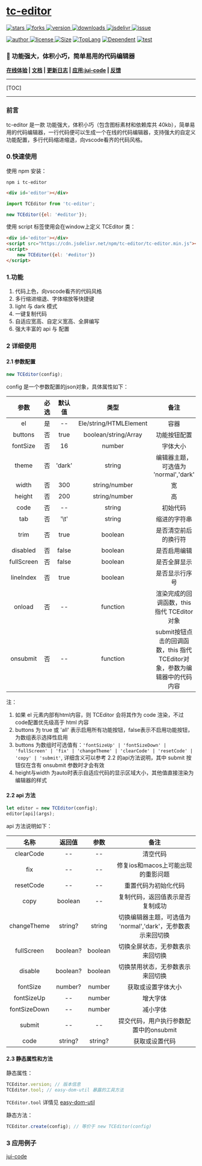 # [tc-editor](https://github.com/theajack/tc-editor)

<p>
    <a href="https://www.github.com/theajack/tc-editor/stargazers" target="_black">
        <img src="https://img.shields.io/github/stars/theajack/tc-editor?logo=github" alt="stars" />
    </a>
    <a href="https://www.github.com/theajack/tc-editor/network/members" target="_black">
        <img src="https://img.shields.io/github/forks/theajack/tc-editor?logo=github" alt="forks" />
    </a>
    <a href="https://www.npmjs.com/package/tc-editor" target="_black">
        <img src="https://img.shields.io/npm/v/tc-editor?logo=npm" alt="version" />
    </a>
    <a href="https://www.npmjs.com/package/tc-editor" target="_black">
        <img src="https://img.shields.io/npm/dm/tc-editor?color=%23ffca28&logo=npm" alt="downloads" />
    </a>
    <a href="https://www.jsdelivr.com/package/npm/tc-editor" target="_black">
        <img src="https://data.jsdelivr.com/v1/package/npm/tc-editor/badge" alt="jsdelivr" />
    </a>
    <a href="https://github.com/theajack/tc-editor/issues"><img src="https://img.shields.io/github/issues-closed/theajack/tc-editor.svg" alt="issue"></a>
</p>
<p>
    <a href="https://github.com/theajack" target="_black">
        <img src="https://img.shields.io/badge/Author-%20theajack%20-7289da.svg?&logo=github" alt="author" />
    </a>
    <a href="https://www.github.com/theajack/tc-editor/blob/master/LICENSE" target="_black">
        <img src="https://img.shields.io/github/license/theajack/tc-editor?color=%232DCE89&logo=github" alt="license" />
    </a>
    <a href="https://cdn.jsdelivr.net/npm/tc-editor/tc-editor.min.js"><img src="https://img.shields.io/bundlephobia/minzip/tc-editor.svg" alt="Size"></a>
    <a href="https://github.com/theajack/tc-editor/search?l=javascript"><img src="https://img.shields.io/github/languages/top/theajack/tc-editor.svg" alt="TopLang"></a>
    <a href="https://www.github.com/theajack/tc-editor"><img src="https://img.shields.io/librariesio/dependent-repos/npm/tc-editor.svg" alt="Dependent"></a>
    <a href="https://github.com/theajack/tc-editor/blob/master/test/test-report.txt"><img src="https://img.shields.io/badge/test-passed-44BB44" alt="test"></a>
</p>

### 🚀 功能强大，体积小巧，简单易用的代码编辑器

**[在线体验](https://theajack.gitee.io/jsbox?theme=dark&lang=html&lib=https://cdn.jsdelivr.net/npm/tc-editor/tc-editor.min.js&code=DwEwlgbgBGILwHICm4AuB7ATggfMA9OBDgFDADOAxpmAA6pTmaVwBEAFqqreQFz75KIAHYA6AFbkQSADaRMo4UlT5htALb5UlALQowGTFt37Do9WDGTWefFRr1SFanVSkoHqEoDuUACoAwgCiaFgAFADeJJ4xULK8UAgAxKZYCAA00bEe3rCo7LwIAIwADCUApAhZHgC+AJRkdi6OQA) | [文档](https://theajack.gitee.io/tc-editor/) | [更新日志](https://github.com/theajack/tc-editor/blob/master/helper/version.md) | [应用:jui-code](https://theajack.gitee.io/jet/#/code) | [反馈](https://github.com/theajack/tc-editor/issues/new)**

---

[TOC]

---

### 前言

tc-editor 是一款 功能强大，体积小巧（包含图标素材和依赖库共 40kb），简单易用的代码编辑器，一行代码便可以生成一个在线的代码编辑器，支持强大的自定义功能配置，多行代码缩进缩退，向vscode看齐的代码风格。

### 0.快速使用

使用 npm 安装：

```
npm i tc-editor
```

```html
<div id='editor'></div>
```

```js
import TCEditor from 'tc-editor';

new TCEditor({el: '#editor'});

```

使用 script 标签使用会在window上定义 TCEditor 类：

```html
<div id='editor'></div>
<script src="https://cdn.jsdelivr.net/npm/tc-editor/tc-editor.min.js"></script>
<script>
    new TCEditor({el: '#editor'})
</script>
```

<!-- <a href="#64-使用实例大全">更多详细使用示例</a> | <a href="#6-spell-stroke-参数">参数详细介绍</a> -->

### 1.功能

1. 代码上色，向vscode看齐的代码风格
2. 多行缩进缩退、字体缩放等快捷键
3. light 与 dark 模式
4. 一键复制代码
5. 自适应宽高、自定义宽高、全屏编写
6. 强大丰富的 api 与 配置

### 2 详细使用

#### 2.1 参数配置

```js
new TCEditor(config);
```

config 是一个参数配置的json对象，具体属性如下：

|  参数  |  必选  | 默认值 |    类型        | 备注 |
| :----: | :----------------------: | :------: | :---------: | :---------: |
| el  |         是         | -- |    Ele/string/HTMLElement    | 容器 |
| buttons  |      否      | true |    boolean/string/Array    | 功能按钮配置 |
|   fontSize   |      否      | 16 |    number    | 字体大小 |
|  theme   |      否      | 'dark' |    string    | 编辑器主题，可选值为 'normal','dark' |
|  width  |      否      | 300 |    string/number    |     宽      |
|  height  |  否 | 200 |    string/number    |     高      |
| code | 否 |    --    | string | 初始代码 |
| tab | 否 |    '\t'    | string | 缩进的字符串 |
| trim | 否 |    true    | boolean | 是否清空前后的换行符 |
| disabled | 否 |    false    | boolean | 是否启用编辑 |
| fullScreen | 否 |    false    | boolean | 是否全屏显示 |
| lineIndex | 否 |    true    | boolean | 是否显示行序号 |
| onload | 否 |    --    | function | 渲染完成的回调函数，this 指代 TCEditor对象 |
| onsubmit | 否 |    --    | function | submit按钮点击的回调函数，this 指代 TCEditor对象，参数为编辑器中的代码内容 |


注：
1. 如果 el 元素内部有html内容，则 TCEditor 会将其作为 code 渲染，不过 code配置优先级高于 html 内容
2. buttons 为 true 或 'all' 表示启用所有功能按钮，false表示不启用功能按钮，为数组表示选择性启用
3. buttons 为数组时可选值有：`'fontSizeUp' | 'fontSizeDown' | 'fullScreen' | 'fix' | 'changeTheme' | 'clearCode' | 'resetCode' | 'copy' | 'submit'`, 详细含义可以参考 2.2 的api方法说明，其中 submit 按钮仅在含有 onsubmit 参数时才会有效
4. height与width 为auto时表示自适应代码的显示区域大小，其他值直接渲染为编辑器的样式

#### 2.2 api 方法

```js
let editor = new TCEditor(config);
editor[api](args);
```

api 方法说明如下：

|  名称  |  返回值  | 参数 | 备注 |
| :----: | :----: | :----: | :----: |
| clearCode | -- | -- | 清空代码 |
| fix | -- | -- | 修复ios和macos上可能出现的重影问题 |
| resetCode | -- | -- | 重置代码为初始化代码 |
| copy | boolean | -- | 复制代码，返回值表示是否复制成功 |
| changeTheme | string? | string | 切换编辑器主题，可选值为 'normal','dark'，无参数表示来回切换 |
| fullScreen | boolean? | boolean | 切换全屏状态，无参数表示来回切换 |
| disable | boolean? | boolean | 切换禁用状态，无参数表示来回切换 |
| fontSize | number? | number | 获取或设置字体大小 |
| fontSizeUp | -- | number | 增大字体 |
| fontSizeDown | -- | number | 减小字体 |
| submit | -- | -- | 提交代码，用户执行参数配置中的onsubmit |
| code | string? | string? | 获取或设置代码 |

#### 2.3 静态属性和方法

静态属性：

```js
TCEditor.version; // 版本信息
TCEditor.tool; // easy-dom-util 暴露的工具方法
```

`TCEditor.tool` 详情见 [easy-dom-util](https://github.com/theajack/easy-dom)


静态方法：
```js
TCEditor.create(config); // 等价于 new TCEditor(config)
```

### 3 应用例子

[jui-code](https://theajack.gitee.io/jet/#/code)